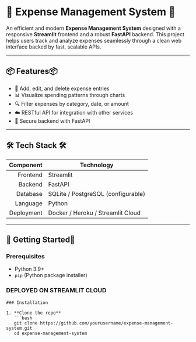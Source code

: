 
# 💸 Expense Management System 💸

An efficient and modern **Expense Management System** designed with a responsive **Streamlit** frontend and a robust **FastAPI** backend. This project helps users track and analyze expenses seamlessly through a clean web interface backed by fast, scalable APIs.

---

## 📦 Features📦

- 🧾 Add, edit, and delete expense entries
- 📊 Visualize spending patterns through charts
- 🔍 Filter expenses by category, date, or amount
- ☁️ RESTful API for integration with other services
- 🔐 Secure backend with FastAPI

---

## 🛠️ Tech Stack 🛠️

| Component | Technology      |
|----------:|-----------------|
| Frontend  | Streamlit       |
| Backend   | FastAPI         |
| Database  | SQLite / PostgreSQL (configurable) |
| Language  | Python          |
| Deployment | Docker / Heroku / Streamlit Cloud |

---

## 🚀 Getting Started🚀

### Prerequisites

- Python 3.9+
- `pip` (Python package installer)

### DEPLOYED ON STREAMLIT CLOUD
``` https://expensemanagement.streamlit.app/
### Installation

1. **Clone the repo**  
   ```bash
   git clone https://github.com/yourusername/expense-management-system.git
   cd expense-management-system
